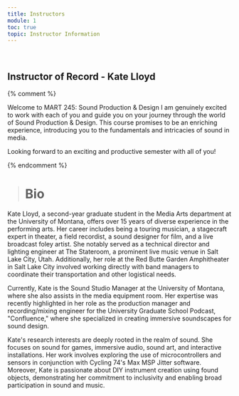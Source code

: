 ```yaml
---
title: Instructors
module: 1
toc: true
topic: Instructor Information
---
```


<br />
<!--
{% comment %}
The below video is semester specific and should be replaced/updated every semester
{% endcomment %}

{% comment %}


<div class="embed-responsive embed-responsive-16by9"><iframe class="embed-responsive-item" src="https://www.youtube.com/embed/11Q7tY1B1tg" frameborder="0" allow="accelerometer; autoplay; encrypted-media; gyroscope; picture-in-picture" allowfullscreen></iframe></div>

{% endcomment %}

-->




Quick links, including email links, office hours, and lab hours, are all available from the ["Instructors"]({{site.baseurl}}/instructors/) tab above in the course menubar.


<!--What follows is a more detailed introduction to the people delivering this class to you this semester. We are a team, and will be working together to deliver this experience to you.

-->

## Instructor of Record - Kate Lloyd

{% comment %}


Welcome to MART 245: Sound Production & Design
I am genuinely excited to work with each of you and guide you on your journey through the world of Sound Production & Design. This course promises to be an enriching experience, introducing you to the fundamentals and intricacies of sound in media.

<!--

I strongly encourage you to take advantage of the live study hall sessions. These sessions are a valuable opportunity for hands-on learning and direct support with your projects. This will be a chance for us to meet, discuss any individual learning needs, and delve into the course material together. Details about the study hall sessions, including scheduling and how to participate, will be announced once we have figured out a time that best meets everyone’s schedule.

For those eager to set up an appointment right away, you are more than welcome to visit during my office hours or arrange a Zoom meeting at your convenience. If possible, please send me an email before hand, outlining technical issues you wish to trouble shoot. --> 

Looking forward to an exciting and productive semester with all of you!


{% endcomment %}


> # Bio

Kate Lloyd, a second-year graduate student in the Media Arts department at the University of Montana, offers over 15 years of diverse experience in the performing arts. Her career includes being a touring musician, a stagecraft expert in theater, a field recordist, a sound designer for film, and a live broadcast foley artist. She notably served as a technical director and lighting engineer at The Stateroom, a prominent live music venue in Salt Lake City, Utah. Additionally, her role at the Red Butte Garden Amphitheater in Salt Lake City involved working directly with band managers to coordinate their transportation and other logistical needs.

Currently, Kate is the Sound Studio Manager at the University of Montana, where she also assists in the media equipment room. Her expertise was recently highlighted in her role as the production manager and recording/mixing engineer for the University Graduate School Podcast, "Confluence," where she specialized in creating immersive soundscapes for sound design.

Kate's research interests are deeply rooted in the realm of sound. She focuses on sound for games, immersive audio, sound art, and interactive installations. Her work involves exploring the use of microcontrollers and sensors in conjunction with Cycling 74's Max MSP Jitter software. Moreover, Kate is passionate about DIY instrument creation using found objects, demonstrating her commitment to inclusivity and enabling broad participation in sound and music.


>

<!--
TBD
## Teaching Assistants

In addition to myself, we will be supported with a teaching assistant this semester.

If you are unable to solve problems on your own or through the course Moodle forum (more to come on that later), you should e-mail a TA for help.

- [cole.grant@umconnect.umt.edu]

-->


